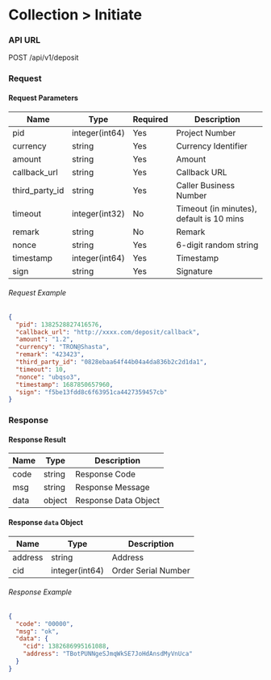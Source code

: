 # Collection > Initiate

### API URL

POST /api/v1/deposit

### Request

#### Request Parameters

| Name            | Type             | Required | Description                            |
| --------------- | -------------- | -------- | -------------------------------------- |
| pid             | integer(int64) | Yes      | Project Number                         |
| currency        | string         | Yes      | Currency Identifier                    |
| amount          | string         | Yes      | Amount                                 |
| callback_url    | string         | Yes      | Callback URL                           |
| third_party_id  | string         | Yes      | Caller Business Number                 |
| timeout         | integer(int32) | No       | Timeout (in minutes), default is 10 mins |
| remark          | string         | No       | Remark                                 |
| nonce           | string         | Yes      | 6-digit random string                  |
| timestamp       | integer(int64) | Yes      | Timestamp                              |
| sign            | string         | Yes      | Signature                              |

###### Request Example

```json
{
  "pid": 1382528827416576,
  "callback_url": "http://xxxx.com/deposit/callback",
  "amount": "1.2",
  "currency": "TRON@Shasta",
  "remark": "423423",
  "third_party_id": "0828ebaa64f44b04a4da836b2c2d1da1",
  "timeout": 10,
  "nonce": "ubqso3",
  "timestamp": 1687850657960,
  "sign": "f5be13fdd8c6f63951ca4427359457cb"
}
```

### Response

#### Response Result

| Name    | Type   | Description       |
| ------- | ------ | ----------------- |
| code    | string | Response Code       |
| msg     | string | Response Message    |
| data    | object | Response Data Object |

#### Response `data` Object

| Name    | Type             | Description  |
| ------- | -------------- | ---------- |
| address | string         | Address     |
| cid     | integer(int64) | Order Serial Number |


###### Response Example

```json
{
  "code": "00000",
  "msg": "ok",
  "data": {
    "cid": 1382686995161088,
    "address": "TBotPUNNgeSJmqWkSE7JoHdAnsdMyVnUca"
  }
}
```
